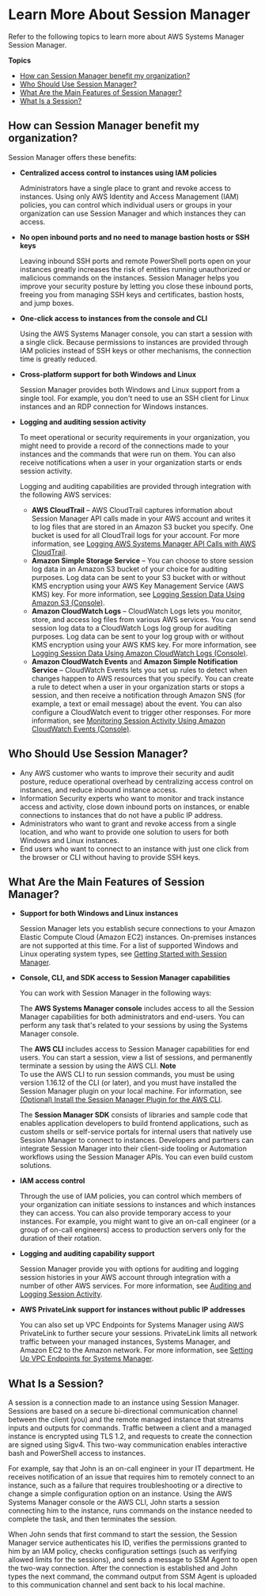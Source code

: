 # Learn More About Session Manager<a name="what-is-session-manager"></a>

Refer to the following topics to learn more about AWS Systems Manager Session Manager\.

**Topics**
+ [How can Session Manager benefit my organization?](#session-manager-benefits)
+ [Who Should Use Session Manager?](#session-manager-who)
+ [What Are the Main Features of Session Manager?](#session-manager-features)
+ [What Is a Session?](#what-is-a-session)

## How can Session Manager benefit my organization?<a name="session-manager-benefits"></a>

Session Manager offers these benefits:
+ **Centralized access control to instances using IAM policies**

  Administrators have a single place to grant and revoke access to instances\. Using only AWS Identity and Access Management \(IAM\) policies, you can control which individual users or groups in your organization can use Session Manager and which instances they can access\. 
+ **No open inbound ports and no need to manage bastion hosts or SSH keys**

  Leaving inbound SSH ports and remote PowerShell ports open on your instances greatly increases the risk of entities running unauthorized or malicious commands on the instances\. Session Manager helps you improve your security posture by letting you close these inbound ports, freeing you from managing SSH keys and certificates, bastion hosts, and jump boxes\.
+ **One\-click access to instances from the console and CLI**

  Using the AWS Systems Manager console, you can start a session with a single click\. Because permissions to instances are provided through IAM policies instead of SSH keys or other mechanisms, the connection time is greatly reduced\.
+ **Cross\-platform support for both Windows and Linux**

  Session Manager provides both Windows and Linux support from a single tool\. For example, you don't need to use an SSH client for Linux instances and an RDP connection for Windows instances\.
+ **Logging and auditing session activity**

  To meet operational or security requirements in your organization, you might need to provide a record of the connections made to your instances and the commands that were run on them\. You can also receive notifications when a user in your organization starts or ends session activity\. 

  Logging and auditing capabilities are provided through integration with the following AWS services:
  + **AWS CloudTrail** – AWS CloudTrail captures information about Session Manager API calls made in your AWS account and writes it to log files that are stored in an Amazon S3 bucket you specify\. One bucket is used for all CloudTrail logs for your account\. For more information, see [Logging AWS Systems Manager API Calls with AWS CloudTrail](monitoring-cloudtrail-logs.md)\. 
  + **Amazon Simple Storage Service** – You can choose to store session log data in an Amazon S3 bucket of your choice for auditing purposes\. Log data can be sent to your S3 bucket with or without KMS encryption using your AWS Key Management Service \(AWS KMS\) key\. For more information, see [Logging Session Data Using Amazon S3 \(Console\)](session-manager-logging-auditing.md#session-manager-logging-auditing-s3)\.
  + **Amazon CloudWatch Logs** – CloudWatch Logs lets you monitor, store, and access log files from various AWS services\. You can send session log data to a CloudWatch Logs log group for auditing purposes\. Log data can be sent to your log group with or without KMS encryption using your AWS KMS key\. For more information, see [Logging Session Data Using Amazon CloudWatch Logs \(Console\)](session-manager-logging-auditing.md#session-manager-logging-auditing-cloudwatch-logs)\.
  + **Amazon CloudWatch Events** and **Amazon Simple Notification Service** – CloudWatch Events lets you set up rules to detect when changes happen to AWS resources that you specify\. You can create a rule to detect when a user in your organization starts or stops a session, and then receive a notification through Amazon SNS \(for example, a text or email message\) about the event\. You can also configure a CloudWatch event to trigger other responses\. For more information, see [Monitoring Session Activity Using Amazon CloudWatch Events \(Console\)](session-manager-logging-auditing.md#session-manager-logging-auditing-cloudwatch-events)\.

## Who Should Use Session Manager?<a name="session-manager-who"></a>
+ Any AWS customer who wants to improve their security and audit posture, reduce operational overhead by centralizing access control on instances, and reduce inbound instance access\. 
+ Information Security experts who want to monitor and track instance access and activity, close down inbound ports on instances, or enable connections to instances that do not have a public IP address\. 
+ Administrators who want to grant and revoke access from a single location, and who want to provide one solution to users for both Windows and Linux instances\.
+ End users who want to connect to an instance with just one click from the browser or CLI without having to provide SSH keys\.

## What Are the Main Features of Session Manager?<a name="session-manager-features"></a>
+ **Support for both Windows and Linux instances**

  Session Manager lets you establish secure connections to your Amazon Elastic Compute Cloud \(Amazon EC2\) instances\. On\-premises instances are not supported at this time\. For a list of supported Windows and Linux operating system types, see [Getting Started with Session Manager](session-manager-getting-started.md)\.
+ **Console, CLI, and SDK access to Session Manager capabilities**

  You can work with Session Manager in the following ways:

  The **AWS Systems Manager console** includes access to all the Session Manager capabilities for both administrators and end\-users\. You can perform any task that's related to your sessions by using the Systems Manager console\. 

  The **AWS CLI** includes access to Session Manager capabilities for end users\. You can start a session, view a list of sessions, and permanently terminate a session by using the AWS CLI\. 
**Note**  
To use the AWS CLI to run session commands, you must be using version 1\.16\.12 of the CLI \(or later\), and you must have installed the Session Manager plugin on your local machine\. For information, see [\(Optional\) Install the Session Manager Plugin for the AWS CLI](session-manager-working-with-install-plugin.md)\.

  The **Session Manager SDK** consists of libraries and sample code that enables application developers to build frontend applications, such as custom shells or self\-service portals for internal users that natively use Session Manager to connect to instances\. Developers and partners can integrate Session Manager into their client\-side tooling or Automation workflows using the Session Manager APIs\. You can even build custom solutions\.
+ **IAM access control**

  Through the use of IAM policies, you can control which members of your organization can initiate sessions to instances and which instances they can access\. You can also provide temporary access to your instances\. For example, you might want to give an on\-call engineer \(or a group of on\-call engineers\) access to production servers only for the duration of their rotation\.
+ **Logging and auditing capability support**

  Session Manager provide you with options for auditing and logging session histories in your AWS account through integration with a number of other AWS services\. For more information, see [Auditing and Logging Session Activity](session-manager-logging-auditing.md)\.
+ **AWS PrivateLink support for instances without public IP addresses**

  You can also set up VPC Endpoints for Systems Manager using AWS PrivateLink to further secure your sessions\. PrivateLink limits all network traffic between your managed instances, Systems Manager, and Amazon EC2 to the Amazon network\. For more information, see [Setting Up VPC Endpoints for Systems Manager](sysman-setting-up-vpc.md)\.

## What Is a Session?<a name="what-is-a-session"></a>

A session is a connection made to an instance using Session Manager\. Sessions are based on a secure bi\-directional communication channel between the client \(you\) and the remote managed instance that streams inputs and outputs for commands\. Traffic between a client and a managed instance is encrypted using TLS 1\.2, and requests to create the connection are signed using Sigv4\. This two\-way communication enables interactive bash and PowerShell access to instances\.

For example, say that John is an on\-call engineer in your IT department\. He receives notification of an issue that requires him to remotely connect to an instance, such as a failure that requires troubleshooting or a directive to change a simple configuration option on an instance\. Using the AWS Systems Manager console or the AWS CLI, John starts a session connecting him to the instance, runs commands on the instance needed to complete the task, and then terminates the session\.

When John sends that first command to start the session, the Session Manager service authenticates his ID, verifies the permissions granted to him by an IAM policy, checks configuration settings \(such as verifying allowed limits for the sessions\), and sends a message to SSM Agent to open the two\-way connection\. After the connection is established and John types the next command, the command output from SSM Agent is uploaded to this communication channel and sent back to his local machine\.